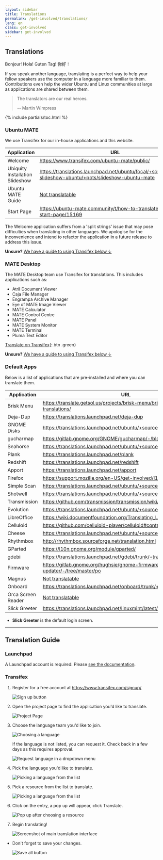 ```yaml
---
layout: sidebar
title: Translations
permalink: /get-involved/translations/
lang: en
class: get-involved
sidebar: get-involved
---
```


## Translations

Bonjour! Hola! Guten Tag! 你好！

If you speak another language, translating is a perfect way to help your fellow
speakers use the computer in a language more familiar to them. Contributions
even help the wider Ubuntu and Linux communities at large as applications are
shared between them.

> The translators are our real heroes.
>
> -- Martin Wimpress

{% include partials/toc.html %}


### Ubuntu MATE

We use Transifex for our in-house applications and this website.

| Application       | URL                                                   |
| ----------------- | ----------------------------------------------------- |
| Welcome           | <https://www.transifex.com/ubuntu-mate/public/>
| Ubiquity Installation Slideshow | <https://translations.launchpad.net/ubuntu/focal/+source/ubiquity-slideshow-ubuntu/+pots/slideshow-ubuntu-mate>
| Ubuntu MATE Guide | [Not translatable](https://github.com/ubuntu-mate/ubuntu-mate-guide)
| Start Page        | <https://ubuntu-mate.community/t/how-to-translate-the-um-start-page/15169>

The Welcome application suffers from a 'split strings' issue that may
pose difficulties when translating in other languages. We apologise for the
inconvenience and intend to refactor the application in a future release to
address this issue.

**Unsure?** [We have a guide to using Transifex below ↓](#transifex)


### MATE Desktop

The MATE Desktop team use Transifex for translations. This includes applications
such as:

* Atril Document Viewer
* Caja File Manager
* Engrampa Archive Manager
* Eye of MATE Image Viewer
* MATE Calculator
* MATE Control Centre
* MATE Panel
* MATE System Monitor
* MATE Terminal
* Pluma Text Editor

[Translate on Transifex](https://www.transifex.com/projects/p/MATE/){:.btn .green}

**Unsure?** [We have a guide to using Transifex below ↓](#transifex)

### Default Apps

Below is a list of applications that are pre-installed and where you can
translate them.

| Application       | URL                                                   |
| ----------------- | ----------------------------------------------------- |
| Brisk Menu        | <https://translate.getsol.us/projects/brisk-menu/brisk-menu-translations/>
| Deja-Dup          | <https://translations.launchpad.net/deja-dup>
| GNOME Disks       | <https://translations.launchpad.net/ubuntu/+source/gnome-disk-utility>
| gucharmap         | <https://gitlab.gnome.org/GNOME/gucharmap/-/blob/master/po/README>
| Seahorse          | <https://translations.launchpad.net/ubuntu/+source/seahorse>
| Plank             | <https://translations.launchpad.net/plank>
| Redshift          | <https://translations.launchpad.net/redshift>
| Apport            | <https://translations.launchpad.net/apport>
| Firefox           | <https://support.mozilla.org/en-US/get-involved/l10n>
| Simple Scan       | <https://translations.launchpad.net/ubuntu/+source/simple-scan>
| Shotwell          | <https://translations.launchpad.net/ubuntu/+source/shotwell>
| Transmission      | <https://github.com/transmission/transmission/wiki/Translating>
| Evolution         | <https://translations.launchpad.net/ubuntu/+source/evolution>
| LibreOffice       | <https://wiki.documentfoundation.org/Translating_LibreOffice>
| Celluloid         | <https://github.com/celluloid-player/celluloid#contributing-translations>
| Cheese            | <https://translations.launchpad.net/ubuntu/+source/cheese>
| Rhythmbox         | <http://rhythmbox.sourceforge.net/translation.html>
| GParted           | <https://l10n.gnome.org/module/gparted/>
| gdebi             | <https://translations.launchpad.net/gdebi/trunk/+translations>
| Firmware          | <https://gitlab.gnome.org/hughsie/gnome-firmware-updater/-/tree/master/po>
| Magnus            | [Not translatable](https://translations.launchpad.net/magnus)
| Onboard           | <https://translations.launchpad.net/onboard/trunk/+translations>
| Orca Screen Reader| [Not translatable](https://translations.launchpad.net/orca)
| Slick Greeter     | <https://translations.launchpad.net/linuxmint/latest/+pots/slick-greeter>

* **Slick Greeter** is the default login screen.

---

## Translation Guide

### Launchpad

A Launchpad account is required. Please [see the documentation](https://help.launchpad.net/Translations).

### Transifex

1. Register for a free account at <https://www.transifex.com/signup/>

    ![Sign up button](/images/get-involved/translations/transifex-1.png)

1. Open the project page to find the application you'd like to translate.

    ![Project Page](/images/get-involved/translations/transifex-2.png)

1. Choose the language team you'd like to join.

    ![Choosing a language](/images/get-involved/translations/transifex-3.png)

    If the language is not listed, you can request it. Check back in a few days as this requires approval.

    ![Request language in a dropdown menu](/images/get-involved/translations/transifex-4.png)

1. Pick the language you'd like to translate.

    ![Picking a language from the list](/images/get-involved/translations/transifex-5.png)

1. Pick a resource from the list to translate.

    ![Picking a language from the list](/images/get-involved/translations/transifex-6.png)

1. Click on the entry, a pop up will appear, click Translate.

    ![Pop up after choosing a resource](/images/get-involved/translations/transifex-7.png)

1. Begin translating!

    ![Screenshot of main translation interface](/images/get-involved/translations/transifex-8.png)

* Don't forget to save your changes.

    ![Save all button](/images/get-involved/translations/transifex-9.png)
